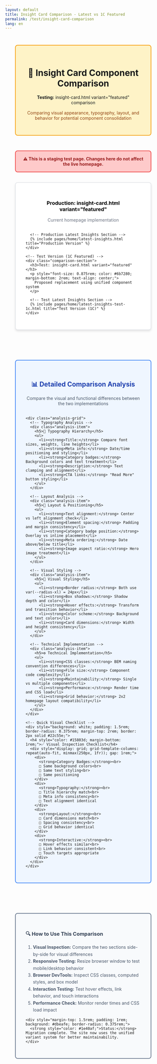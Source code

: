 ```yaml
---
layout: default
title: Insight Card Comparison - Latest vs 1C Featured
permalink: /test/insight-card-comparison
lang: en
---
```


<style>
  .comparison-container {
    max-width: 1400px;
    margin: 0 auto;
    padding: 2rem;
  }
  
  .comparison-header {
    text-align: center;
    margin-bottom: 3rem;
    padding: 2rem;
    background: #fef3c7;
    border: 2px solid #f59e0b;
    border-radius: 0.5rem;
  }
  
  .comparison-grid {
    display: grid;
    grid-template-columns: 1fr;
    gap: 3rem;
    margin-bottom: 3rem;
  }
  
  .comparison-section {
    background: white;
    border: 2px solid #e5e7eb;
    border-radius: 0.5rem;
    padding: 2rem;
    box-shadow: 0 4px 6px rgba(0, 0, 0, 0.1);
  }
  
  .comparison-section h3 {
    margin-bottom: 1rem;
    text-align: center;
    color: #000000;
    font-weight: bold;
  }
  
  .analysis-section {
    background: #eff6ff;
    border: 2px solid #3b82f6;
    border-radius: 0.5rem;
    padding: 2rem;
    margin-top: 3rem;
  }
  
  .analysis-grid {
    display: grid;
    grid-template-columns: repeat(auto-fit, minmax(300px, 1fr));
    gap: 2rem;
    margin-top: 1.5rem;
  }
  
  .analysis-item {
    background: white;
    padding: 1.5rem;
    border-radius: 0.375rem;
    border-left: 4px solid #3b82f6;
  }
  
  .analysis-item h5 {
    margin-bottom: 0.75rem;
    color: #1e40af;
  }
  
  .analysis-item ul {
    margin: 0;
    padding-left: 1rem;
    font-size: 0.875rem;
    line-height: 1.5;
  }
  
  .analysis-item li {
    margin-bottom: 0.5rem;
  }
  
  /* Mobile responsive */
  @media (max-width: 768px) {
    .analysis-grid {
      grid-template-columns: 1fr;
    }
  }
  
  /* Override latest insights styling for comparison */
  .latest-insights__container {
    display: grid !important;
    grid-template-columns: repeat(2, 1fr) !important;
    gap: 1.5rem !important;
    max-width: 100% !important;
  }
  
  /* Center the View All Insights button */
  .latest-insights__footer {
    text-align: center !important;
    margin-top: 2rem !important;
  }
  
  /* Ensure cards fit in comparison containers */
  .insight-latest-card,
  .insight-card--featured {
    max-width: 100% !important;
    width: 100% !important;
  }
  
  .warning-notice {
    background: #fecaca;
    border: 2px solid #ef4444;
    color: #991b1b;
    padding: 1rem;
    border-radius: 0.5rem;
    margin-bottom: 2rem;
    text-align: center;
    font-weight: bold;
  }
</style>

<div class="comparison-container">
  <div class="comparison-header">
    <h1>🔬 Insight Card Component Comparison</h1>
    <p><strong>Testing:</strong> insight-card.html variant="featured" comparison</p>
    <p style="color: #92400e; font-size: 0.875rem; margin-top: 1rem;">
      Comparing visual appearance, typography, layout, and behavior for potential component consolidation
    </p>
  </div>
  
  <div class="warning-notice">
    ⚠️ This is a staging test page. Changes here do not affect the live homepage.
  </div>

  <div class="comparison-grid">
    <!-- Production Version (Current) -->
    <div class="comparison-section">
      <h3>Production: insight-card.html variant="featured"</h3>
      <p style="font-size: 0.875rem; color: #6b7280; margin-bottom: 2rem; text-align: center;">
        Current homepage implementation
      </p>
      
      <!-- Production Latest Insights Section -->
      {% include pages/home/latest-insights.html title="Production Version" %}
    </div>
    
    <!-- Test Version (1C Featured) -->
    <div class="comparison-section">
      <h3>Test: insight-card.html variant="featured"</h3>
      <p style="font-size: 0.875rem; color: #6b7280; margin-bottom: 2rem; text-align: center;">
        Proposed replacement using unified component system
      </p>
      
      <!-- Test Latest Insights Section -->
      {% include pages/home/latest-insights-test-1c.html title="Test Version (1C)" %}
    </div>
  </div>
  
  <!-- Detailed Analysis Section -->
  <div class="analysis-section">
    <h2 style="text-align: center; margin-bottom: 1rem; color: #1e40af;">📊 Detailed Comparison Analysis</h2>
    <p style="text-align: center; color: #475569; margin-bottom: 2rem;">
      Compare the visual and functional differences between the two implementations
    </p>
    
    <div class="analysis-grid">
      <!-- Typography Analysis -->
      <div class="analysis-item">
        <h5>📝 Typography Hierarchy</h5>
        <ul>
          <li><strong>Title:</strong> Compare font sizes, weights, line heights</li>
          <li><strong>Meta info:</strong> Date/time positioning and styling</li>
          <li><strong>Category badges:</strong> Background colors and text treatment</li>
          <li><strong>Description:</strong> Text clamping and alignment</li>
          <li><strong>CTA links:</strong> "Read More" button styling</li>
        </ul>
      </div>
      
      <!-- Layout Analysis -->
      <div class="analysis-item">
        <h5>📐 Layout & Positioning</h5>
        <ul>
          <li><strong>Text alignment:</strong> Center vs left alignment check</li>
          <li><strong>Element spacing:</strong> Padding and margin consistency</li>
          <li><strong>Category badge position:</strong> Overlay vs inline placement</li>
          <li><strong>Meta ordering:</strong> Date above/below title</li>
          <li><strong>Image aspect ratio:</strong> Hero image treatment</li>
        </ul>
      </div>
      
      <!-- Visual Styling -->
      <div class="analysis-item">
        <h5>🎨 Visual Styling</h5>
        <ul>
          <li><strong>Border radius:</strong> Both use var(--radius-xl) = 24px</li>
          <li><strong>Box shadows:</strong> Shadow depth and color</li>
          <li><strong>Hover effects:</strong> Transform and transition behavior</li>
          <li><strong>Color scheme:</strong> Background and text colors</li>
          <li><strong>Card dimensions:</strong> Width and height consistency</li>
        </ul>
      </div>
      
      <!-- Technical Implementation -->
      <div class="analysis-item">
        <h5>⚙️ Technical Implementation</h5>
        <ul>
          <li><strong>CSS classes:</strong> BEM naming convention differences</li>
          <li><strong>File size:</strong> Component code complexity</li>
          <li><strong>Maintainability:</strong> Single vs multiple components</li>
          <li><strong>Performance:</strong> Render time and CSS load</li>
          <li><strong>Grid behavior:</strong> 2x2 homepage layout compatibility</li>
        </ul>
      </div>
    </div>
    
    <!-- Quick Visual Checklist -->
    <div style="background: white; padding: 1.5rem; border-radius: 0.375rem; margin-top: 2rem; border: 2px solid #22c55e;">
      <h4 style="color: #15803d; margin-bottom: 1rem;">✅ Visual Inspection Checklist</h4>
      <div style="display: grid; grid-template-columns: repeat(auto-fit, minmax(250px, 1fr)); gap: 1rem;">
        <div>
          <strong>Category Badges:</strong><br>
          □ Same background colors<br>
          □ Same text styling<br>
          □ Same positioning
        </div>
        <div>
          <strong>Typography:</strong><br>
          □ Title hierarchy match<br>
          □ Meta info consistency<br>
          □ Text alignment identical
        </div>
        <div>
          <strong>Layout:</strong><br>
          □ Card dimensions match<br>
          □ Spacing consistency<br>
          □ Grid behavior identical
        </div>
        <div>
          <strong>Interactive:</strong><br>
          □ Hover effects similar<br>
          □ Link behavior consistent<br>
          □ Touch targets appropriate
        </div>
      </div>
    </div>
  </div>
  
  <!-- Instructions -->
  <div style="background: #f8fafc; border: 2px solid #64748b; border-radius: 0.5rem; padding: 2rem; margin-top: 3rem;">
    <h3 style="color: #334155; margin-bottom: 1rem;">🔍 How to Use This Comparison</h3>
    <ol style="color: #475569; line-height: 1.6;">
      <li><strong>Visual Inspection:</strong> Compare the two sections side-by-side for visual differences</li>
      <li><strong>Responsive Testing:</strong> Resize browser window to test mobile/desktop behavior</li>
      <li><strong>Browser DevTools:</strong> Inspect CSS classes, computed styles, and box model</li>
      <li><strong>Interaction Testing:</strong> Test hover effects, link behavior, and touch interactions</li>
      <li><strong>Performance Check:</strong> Monitor render times and CSS load impact</li>
    </ol>
    
    <div style="margin-top: 1.5rem; padding: 1rem; background: #dbeafe; border-radius: 0.375rem;">
      <strong style="color: #1e40af;">Status:</strong> Migration complete. The site now uses the unified variant system for better maintainability.
    </div>
  </div>
</div>